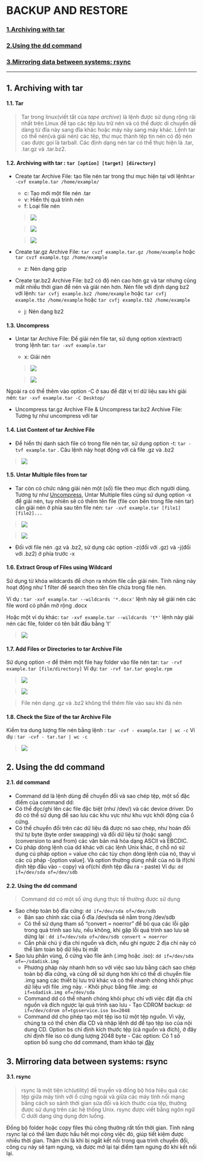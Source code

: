 # BACKUP AND RESTORE
### [1.Archiving with tar](#1)
### [2.Using the dd command](#2) 
### [3.Mirroring data between systems: rsync](#3)
------------------------------------------------------------------------------------------------------------------------------------------------------------------------------------

## 1. Archiving with tar <a name="1"></a>
#### 1.1. Tar
   > Tar trong linux(viết tắt của *tape archive*) là lệnh được sử dụng rộng rãi nhất trên Linux để tạo các tệp lưu trữ nén và có thể được di chuyển dễ dàng từ đĩa này sang đĩa khác hoặc máy này sang máy khác. Lệnh tar có thể nén(và giải nén) các tệp, thư mục thành tệp tin nén có độ nén cao được gọi là tarball. Các định dạng nén tar có thể thực hiện là .tar, .tar.gz và .tar.bz2.
   
#### 1.2. Archiving with tar : `tar [option] [target] [directory]`
   - Create tar Archive File: tạo file nén tar trong thư mục hiện tại với lệnh`tar -cvf example.tar /home/example/` 
      - c: Tạo mới một file nén .tar
      - v: Hiển thị quá trình nén
      - f: Loại file nén
      
      > ![](./images/report2/tar.png)
      
      > ![](./images/report2/rstar.png)
      
      > ![](./images/report2/rstar1.png)
      
   - Create tar.gz Archive File: `tar cvzf example.tar.gz /home/example` hoặc `tar cvzf example.tgz /home/example`
      - z: Nén dạng gzip
   - Create tar.bz2 Archive File: bz2 có độ nén cao hơn gz và tar nhưng cũng mất nhiều thời gian để nén và giải nén hơn. Nén file với định dạng bz2 với lệnh: `tar cvfj example.bz2 /home/example` hoặc `tar cvfj example.tbz /home/example` hoặc `tar cvfj example.tb2 /home/example`
      - j: Nén dạng bz2
#### 1.3. Uncompress <a name="Uncompress"></a>
   - Untar tar Archive File: Để giải nén file tar, sử dụng option x(extract) trong lệnh tar: `tar -xvf example.tar`
      - x: Giải nén
      
      > ![](./images/report2/untar.png)
         
      > ![](./images/report2/rsuntar.png)
   
   Ngoài ra có thể thêm vào option -C ở sau để đặt vị trí dữ liệu sau khi giải nén: `tar -xvf example.tar -C Desktop/`
   - Uncompress tar.gz Archive File & Uncompress tar.bz2 Archive File: Tương tự như uncompress với tar
#### 1.4. List Content of tar Archive File
   - Để hiển thị danh sách file có trong file nén tar, sử dụng option -t: `tar -tvf example.tar` . Câu lệnh này hoạt động với cả file .gz và .bz2
   
   > ![](./images/report2/readtar.png)
   
   
#### 1.5. Untar Multiple files from tar
   - Tar còn có chức năng giải nén một (số) file theo mục đích người dùng. Tương tự như [Uncompress](#Uncompress), Untar Multiple files cũng sử dụng option -x để giải nén, tuy nhiên sẽ có thêm tên file (file con bên trong file nén tar) cần giải nén ở phía sau tên file nén: `tar -xvf example.tar [file1] [file2]...`
      
   > ![](./images/report2/untar1.png)
   
      
   > ![](./images/report2/rsuntar1.png)
   
   - Đối với file nén .gz và .bz2, sử dụng các option -z(đối với .gz) và -j(đối với .bz2) ở phía trước -x 
#### 1.6. Extract Group of Files using Wildcard
   Sử dụng từ khóa wildcards để chọn ra nhóm file cần giải nén. Tính năng này hoạt động như 1 filter để search theo tên file chứa trong file nén. 
   
   Ví dụ : `tar -xvf example.tar --wildcards '*.docx'` lệnh này sẽ giải nén các file word có phần mở rộng .docx
   
   Hoặc một ví dụ khác: `tar -xvf example.tar --wildcards 't*'` lệnh này giải nén các file, folder có tên bắt đầu bằng 't'
      
   > ![](./images/report2/wildcard.png)
   
#### 1.7. Add Files or Directories to tar Archive File
   Sử dụng option -r để thêm một file hay folder vào file nén tar: `tar -rvf example.tar [file/directory]`
   Ví dụ: `tar -rvf tar.tar google.rpm`
      
   > ![](./images/report2/append.png)
   
   > ![](./images/report2/rsappend.png)
   
   > File nén dạng .gz và .bz2 không thể thêm file vào sau khi đã nén
#### 1.8. Check the Size of the tar Archive File
   Kiểm tra dung lượng file nén bằng lệnh : `tar -cvf - example.tar | wc -c`
   Ví dụ : `tar -cvf - tar.tar | wc -c`
      
   > ![](./images/report2/checksize.png)
   
## 2. Using the dd command <a name="2"></a>
#### 2.1. dd command
 -  Command dd là lệnh dùng để chuyển đổi và sao chép tệp, một số đặc điểm của command dd:
   - Có thể đọc/ghi lên các file đặc biệt (như /dev/) và các device driver. Do đó có thể sử dụng để sao lưu các khu vực như khu vực khởi động của ổ cứng.
   - Có thể chuyển đổi trên các dữ liệu đã được nó sao chép, như hoán đổi thứ tự byte (byte order swapping) và đổi dữ liệu từ (hoặc sang)(conversion to and from) các văn bản mã hóa dạng ASCII và EBCDIC.
 - Cú pháp dòng lệnh của dd khác với các lệnh Unix khác, ở chỗ nó sử dụng cú pháp option = value cho các tùy chọn dòng lệnh của nó, thay vì các cú pháp -[option value]. Và option thường dùng nhất của nó là if(chỉ định tệp đầu vào - copy) và of(chỉ định tệp đầu ra - paste)
 Ví dụ: `dd if=/dev/sda of=/dev/sdb`
#### 2.2. Using the dd command 
> Command dd có một số ứng dụng thực tế thường được sử dụng
   - Sao chép toàn bộ đĩa cứng: `dd if=/dev/sda of=/dev/sdb`
      - Bản sao chính xác của ổ đĩa /dev/sda sẽ nằm trong /dev/sdb
      - Có thể sử dụng tham số “convert = noerror” để bỏ qua các lỗi gặp trong quá trình sao lưu, nếu không, khi gặp lỗi quá trình sao lưu sẽ dừng lại : `dd if=/dev/sda of=/dev/sdb convert = noerror`
      - Cần phải chú ý địa chỉ nguồn và đích, nếu ghi ngược 2 địa chỉ này có thể làm toàn bộ dữ liệu bị mất
   -  Sao lưu phân vùng, ổ cứng vào file ảnh (.img hoặc .iso): `dd if=/dev/sda of=~/sdadisk.img`
      - Phương pháp này nhanh hơn so với việc sao lưu bằng cách sao chép toàn bộ đĩa cứng, và cũng dễ sử dụng hơn khi có thể di chuyển file .img sang các thiết bị lưu trữ khác và có thể nhanh chóng khôi phục dữ liệu với file .img này.
    - Khôi phục bằng file .img: `dd if=sdadisk.img of=/dev/sda`
      - Command dd có thể nhanh chóng khôi phục chỉ với việc đặt địa chỉ nguồn và đích ngược lại quá trình sao lưu
    - Tạo CDROM backup: `dd if=/dev/cdrom of=tgsservice.iso bs=2048`
      - Command dd cho phép tạo một tệp iso từ một tệp nguồn. Vì vậy, chúng ta có thể chèn đĩa CD và nhập lệnh dd để tạo tệp iso của nội dung CD. Option bs chỉ định kích thước tệp (cả nguồn và đích), ở đây chỉ định file iso có dung lượng 2048 byte
    - Các option: Có 1 số option bổ sung cho dd command, tham khảo tại <a href="https://github.com/hocchudong/command-linux/blob/master/command-dd.md#b-c%C3%A1c-t%C3%B9y-ch%E1%BB%8Dn">đây</a>
## 3. Mirroring data between systems: rsync <a name="3"></a>
#### 3.1. rsync
> rsync là một tiện ích(utility) để truyền và đồng bộ hóa hiệu quả các tệp giữa máy tính với ổ cứng ngoài và giữa các máy tính nối mạng bằng cách so sánh thời gian sửa đổi và kích thước của tệp, thường được sử dụng trên các hệ thống Unix. rsync được viết bằng ngôn ngữ C dưới dạng ứng dụng đơn luồng.

Đồng bộ folder hoặc copy files thủ công thường rất tốn thời gian. Tính năng rsync lại có thể làm được hầu hết mọi công việc đó, giúp tiết kiệm được nhiều thời gian. Thậm chí là khi bị ngắt kết nối trong qua trình chuyển đổi, công cụ này sẽ tạm ngưng, và được mở lại tại điểm tạm ngưng đó khi kết nối lại.
